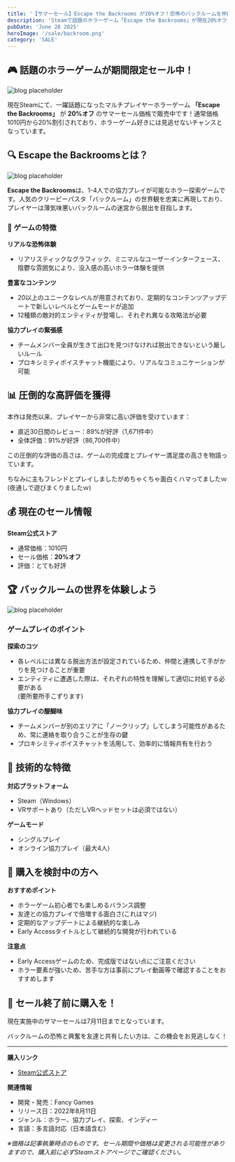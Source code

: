 ```yaml
---
title: '【サマーセール】Escape the Backrooms が20%オフ！恐怖のバックルームを仲間と攻略しよう'
description: 'Steamで話題のホラーゲーム「Escape the Backrooms」が現在20%オフセール中！最大4人での協力プレイが楽しめる、バックルーム脱出ホラーゲームの魅力とセール情報を詳しく解説します。'
pubDate: 'June 28 2025'
heroImage: '/sale/backroom.png'
category: 'SALE'
---
```


## 🎮 話題のホラーゲームが期間限定セール中！

![blog placeholder](/sale/sale2.png)

現在Steamにて、一躍話題になったマルチプレイヤーホラーゲーム **「Escape the Backrooms」** が **20%オフ** のサマーセール価格で販売中です！通常価格1010円から20%割引されており、ホラーゲーム好きには見逃せないチャンスとなっています。

## 🔍 Escape the Backroomsとは？

![blog placeholder](/sale/backroom2.png)

**Escape the Backrooms**は、1-4人での協力プレイが可能なホラー探索ゲームです。人気のクリーピーパスタ「バックルーム」の世界観を忠実に再現しており、プレイヤーは薄気味悪いバックルームの迷宮から脱出を目指します。

### 🎯 ゲームの特徴

**リアルな恐怖体験**
- リアリスティックなグラフィック、ミニマルなユーザーインターフェース、陰鬱な雰囲気により、没入感の高いホラー体験を提供

**豊富なコンテンツ**
- 20以上のユニークなレベルが用意されており、定期的なコンテンツアップデートで新しいレベルとゲームモードが追加
- 12種類の敵対的エンティティが登場し、それぞれ異なる攻略法が必要

**協力プレイの緊張感**
- チームメンバー全員が生きて出口を見つけなければ脱出できないという厳しいルール
- プロキシミティボイスチャット機能により、リアルなコミュニケーションが可能

## 📊 圧倒的な高評価を獲得

本作は発売以来、プレイヤーから非常に高い評価を受けています：

- 直近30日間のレビュー：89%が好評（1,671件中）
- 全体評価：91%が好評（86,700件中）

この圧倒的な評価の高さは、ゲームの完成度とプレイヤー満足度の高さを物語っています。

ちなみに主もフレンドとプレイしましたがめちゃくちゃ面白くハマってましたｗ(夜通しで遊びまくりましたｗ)

## 💰 現在のセール情報

**Steam公式ストア**
- 通常価格：1010円
- セール価格：**20%オフ**
- 評価：とても好評



## 🏆 バックルームの世界を体験しよう

![blog placeholder](/sale/backroom4.png)

### ゲームプレイのポイント

**探索のコツ**
- 各レベルには異なる脱出方法が設定されているため、仲間と連携して手がかりを見つけることが重要
- エンティティに遭遇した際は、それぞれの特性を理解して適切に対処する必要がある<br/>
(要所要所手こずります)

**協力プレイの醍醐味**
- チームメンバーが別のエリアに「ノークリップ」してしまう可能性があるため、常に連絡を取り合うことが生存の鍵
- プロキシミティボイスチャットを活用して、効率的に情報共有を行おう

## 🎨 技術的な特徴

**対応プラットフォーム**
- Steam（Windows）
- VRサポートあり（ただしVRヘッドセットは必須ではない）

**ゲームモード**
- シングルプレイ
- オンライン協力プレイ（最大4人）

## 🎁 購入を検討中の方へ

**おすすめポイント**
- ホラーゲーム初心者でも楽しめるバランス調整
- 友達との協力プレイで倍増する面白さ(これはマジ)
- 定期的なアップデートによる継続的な楽しみ
- Early Accessタイトルとして継続的な開発が行われている

**注意点**
- Early Accessゲームのため、完成版ではない点にご注意ください
- ホラー要素が強いため、苦手な方は事前にプレイ動画等で確認することをおすすめします

## 🛒 セール終了前に購入を！

現在実施中のサマーセールは7月11日までとなっています。

バックルームの恐怖と興奮を友達と共有したい方は、この機会をお見逃しなく！

---

**購入リンク**
- [Steam公式ストア](https://store.steampowered.com/app/1943950/Escape_the_Backrooms/)

**関連情報**
- 開発・発売：Fancy Games
- リリース日：2022年8月11日
- ジャンル：ホラー、協力プレイ、探索、インディー
- 言語：多言語対応（日本語含む）

*※価格は記事執筆時点のものです。セール期間や価格は変更される可能性がありますので、購入前に必ずSteamストアページでご確認ください。*